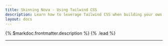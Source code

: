 ```yaml
---
title: Skinning Nova - Using Tailwind CSS
description: Learn how to leverage Tailwind CSS when building your own skins.
layout: docs
---
```


{% $markdoc.frontmatter.description %} {% .lead %}

---